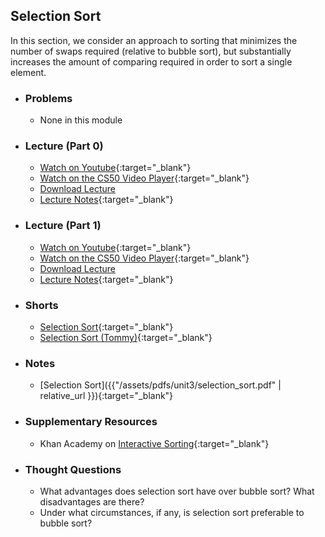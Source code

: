 ## Selection Sort

In this section, we consider an approach to sorting that minimizes the number of swaps required (relative to bubble sort), but substantially increases the amount of comparing required in order to sort a single element.

- ### Problems
  - None in this module
  
- ### Lecture (Part 0)
  - [Watch on Youtube](https://www.youtube.com/embed/U9o49qwa6hk?start=2112&end=2293){:target="_blank"}
  - [Watch on the CS50 Video Player](https://video.cs50.net/2017/fall/lectures/3?t=0h35m12s){:target="_blank"}
  - [Download Lecture](http://cdn.cs50.net/2017/fall/lectures/3/lecture3-720p.mp4?download)
  - [Lecture Notes](https://docs.cs50.net/2017/fall/notes/3/lecture3.html#sorting){:target="_blank"}

- ### Lecture (Part 1)
  - [Watch on Youtube](https://www.youtube.com/embed/U9o49qwa6hk?start=2512&end=2592){:target="_blank"}
  - [Watch on the CS50 Video Player](https://video.cs50.net/2017/fall/lectures/3?t=0h41m52s){:target="_blank"}
  - [Download Lecture](http://cdn.cs50.net/2017/fall/lectures/3/lecture3-720p.mp4?download)
  - [Lecture Notes](https://docs.cs50.net/2017/fall/notes/3/lecture3.html#sorting){:target="_blank"}

- ### Shorts
  - [Selection Sort](https://www.youtube.com/embed/3hH8kTHFw2A){:target="_blank"}
  - [Selection Sort (Tommy)](https://www.youtube.com/embed/f8hXR_Hvybo){:target="_blank"}

- ### Notes
  - [Selection Sort]({{"/assets/pdfs/unit3/selection_sort.pdf" | relative_url }}){:target="_blank"}

- ### Supplementary Resources
  - Khan Academy on [Interactive Sorting](https://www.khanacademy.org/computing/computer-science/algorithms/sorting-algorithms/a/sorting){:target="_blank"}

- ### Thought Questions
  - What advantages does selection sort have over bubble sort? What disadvantages are there?
  - Under what circumstances, if any, is selection sort preferable to bubble sort?


